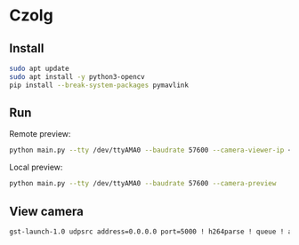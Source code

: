 # Czolg

## Install

```bash
sudo apt update
sudo apt install -y python3-opencv
pip install --break-system-packages pymavlink
```

## Run

Remote preview:

```bash
python main.py --tty /dev/ttyAMA0 --baudrate 57600 --camera-viewer-ip <your-ip>
```

Local preview:

```bash
python main.py --tty /dev/ttyAMA0 --baudrate 57600 --camera-preview
```

## View camera

```bash
gst-launch-1.0 udpsrc address=0.0.0.0 port=5000 ! h264parse ! queue ! avdec_h264 ! autovideosink sync=false
```
